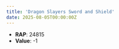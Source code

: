```yaml
---
title: 'Dragon Slayers Sword and Shield'
date: 2025-08-05T00:00:00Z
---
```

- **RAP**: 24815
- **Value**: -1
